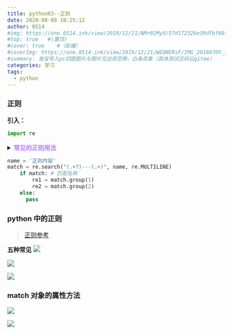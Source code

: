 ```yaml
---
title: python03--正则
date: 2020-08-08 10:25:12
author: 0514
#img: https://one.0514.ink/view/2019/12/21/NMr02MyX/57d172326e39dfbf60fcdb795a08e758.jpg
#top: true   #(置顶)
#cover: true    #（轮播）
#coverImg: https://one.0514.ink/view/2019/12/21/WEQNERiF/IMG_20180705_173106.jpg
#summary: 淘宝导入ps切图图片与图片见出现空隙，白条现象（具体测试见码云gitee）
categories: 学习
tags:
  - python
---
```


### 正则

**引入：**

``` python
import re
```

<details>
<summary><b style="color:#B47CFD">常见的正则用法</b></summary>

![](https://cdn.jsdelivr.net/gh/tianzhenwuxie01/gitpicgo/img/20200809211206.png)

![](https://cdn.jsdelivr.net/gh/tianzhenwuxie01/gitpicgo/img/20200809211222.png)

</details>

``` python
name = '正则内容'
match = re.search("(.+?)---(.+)", name, re.MULTILINE)
    if match: # 匹配名称
        re1 = match.group(1)
        re2 = match.group(2)
    else:
      pass
```

### python 中的正则

> [正则参考](https://www.runoob.com/python3/python3-reg-expressions.html)

**五种常见**
![](https://cdn.jsdelivr.net/gh/tianzhenwuxie01/gitpicgo/img/20200809211222.png)

![](https://cdn.jsdelivr.net/gh/tianzhenwuxie01/gitpicgo/img/20200809211425.png)

![](https://cdn.jsdelivr.net/gh/tianzhenwuxie01/gitpicgo/img/20200809211449.png)

### match 对象的属性方法

![](https://cdn.jsdelivr.net/gh/tianzhenwuxie01/gitpicgo/img/20200809211504.png)

![](https://cdn.jsdelivr.net/gh/tianzhenwuxie01/gitpicgo/img/20200809211523.png)
